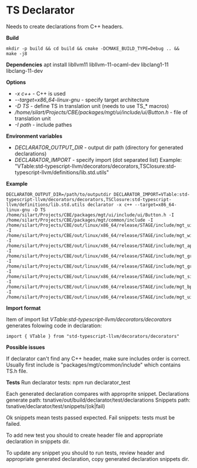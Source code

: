 # TS Declarator

Needs to create declarations from C++ headers.

**Build**
```
mkdir -p build && cd build && cmake -DCMAKE_BUILD_TYPE=Debug .. && make -j8
```

**Dependencies**
apt install libllvm11 libllvm-11-ocaml-dev libclang1-11 libclang-11-dev

**Options**
- *-x c++* - C++ is used
- *--target=x86_64-linux-gnu* - specify target architecture
- *-D TS* - define TS in translation unit (needs to use TS_* macros)
- */home/silart/Projects/CBE/packages/mgt/ui/include/ui/Button.h* - file of translation unit
- *-I path* - include pathes

**Environment variables**
- *DECLARATOR_OUTPUT_DIR* - output dir path (directory for generated declarations)
- *DECLARATOR_IMPORT* - specify import (dot separated list) Example: "VTable:std-typescript-llvm/decorators/decorators,TSClosure:std-typescript-llvm/definitions/lib.std.utils"

**Example**

```
DECLARATOR_OUTPUT_DIR=/path/to/outputdir DECLARATOR_IMPORT=VTable:std-typescript-llvm/decorators/decorators,TSClosure:std-typescript-llvm/definitions/lib.std.utils declarator -x c++ --target=x86_64-linux-gnu -D TS /home/silart/Projects/CBE/packages/mgt/ui/include/ui/Button.h -I /home/silart/Projects/CBE/packages/mgt/common/include -I /home/silart/Projects/CBE/out/linux/x86_64/release/STAGE/include/mgt_ui -I /home/silart/Projects/CBE/out/linux/x86_64/release/STAGE/include/mgt_window -I /home/silart/Projects/CBE/out/linux/x86_64/release/STAGE/include/mgt_app -I /home/silart/Projects/CBE/out/linux/x86_64/release/STAGE/include/mgt_graphics -I /home/silart/Projects/CBE/out/linux/x86_64/release/STAGE/include/mgt_graphics/graphics -I /home/silart/Projects/CBE/out/linux/x86_64/release/STAGE/include/mgt_signals -I /home/silart/Projects/CBE/out/linux/x86_64/release/STAGE/include/mgt_bpl -I /home/silart/Projects/CBE/out/linux/x86_64/release/STAGE/include/mgt_ui/ui
```

**Import format**

Item of import list *VTable:std-typescript-llvm/decorators/decorators* generates folowing code in declaration:

```
import { VTable } from "std-typescript-llvm/decorators/decorators"
```

**Possible issues**

If declarator can't find any C++ header, make sure includes order is correct. Usually first include is "packages/mgt/common/include" which contains TS.h file.

**Tests**
Run declarator tests: npm run declarator_test

Each generated declaration compares with approprite snippet.
Declarations generate path: tsnative/out/build/declarator/test/declarations
Snippets path: tsnative/declarator/test/snippets/(ok|fail)

Ok snippets mean tests passed expected. Fail snippets: tests must be failed.

To add new test you should to create header file and appropriate declaration in snippets dir.

To update any snippet you should to run tests, review header and appropriate generated declaration,
copy generated declaration snippets dir.

